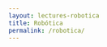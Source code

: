 ```yaml
---
layout: lectures-robotica
title: Robótica
permalink: /robotica/
---
```


<!-- You can download the lectures here. We will try to upload lectures prior to their corresponding classes. -->